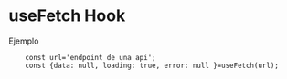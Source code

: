 # useFetch Hook

Ejemplo 
```
    const url='endpoint de una api';
    const {data: null, loading: true, error: null }=useFetch(url);
    
```